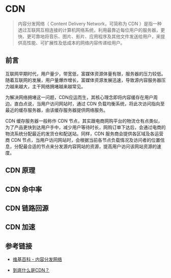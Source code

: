 # CDN

> 内容分发网络（ Content Delivery Network，可简称为 CDN ）是指一种透过互联网互相连接的计算机网络系统，利用最靠近每位用户的服务器，更快、更可靠地将音乐、图片、影片、应用程序及其他文件发送给用户，来提供高性能、可扩展性及低成本的网络内容传递给用户。

## 前言

互联网早期时代，用户量少，带宽低，富媒体资源体量有限，服务器的压力较低。随着互联网的发展，用户量爆炸增长，富媒体资源发展迅速，导致源内容服务器压力越来越大，主干网络拥堵越来越常见。

为解决网络拥堵这一问题，CDN应运而生，其核心理念即将内容缓存在用户周边。直白点说，当用户访问网站时，通过 CDN 负载均衡系统，将此次访问指向至最近的缓存服务器，由该缓存服务器提供网络服务。

CDN 缓存服务器一般称作 CDN 节点，其实跟电商网购平台的物流仓有点类似，为了产品更快到达用户手中，减少用户等待时长，网购订单下达后，会通过电商的物流系统分配最近的发货仓和配送站。同样，CDN 服务商会提供各区域及各运营商 CDN 节点，当用户访问网站时，会根据当前各节点负载情况及访问者的位置信息，分配最合适的节点来分发源内容网站的资源，提高用户访问该网站资源的速度。

## CDN 原理

## CDN 命中率

## CDN 链路回源

## CDN 加速

## 参考链接

- [维基百科 - 内容分发网络](https://zh.wikipedia.org/wiki/%E5%85%A7%E5%AE%B9%E5%82%B3%E9%81%9E%E7%B6%B2%E8%B7%AF)

- [到底什么是CDN？](https://zhuanlan.zhihu.com/p/52362950)